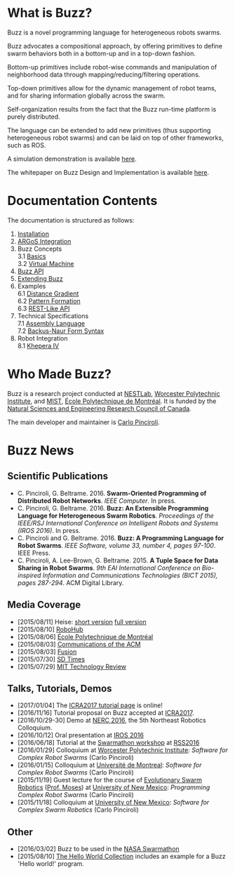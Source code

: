 # What is Buzz?

Buzz is a novel programming language for heterogeneous robots swarms.

Buzz advocates a compositional approach, by offering primitives to define swarm behaviors both in a bottom-up and in a top-down fashion.

Bottom-up primitives include robot-wise commands and manipulation of neighborhood data through mapping/reducing/filtering operations.

Top-down primitives allow for the dynamic management of robot teams, and for sharing information globally across the swarm.

Self-organization results from the fact that the Buzz run-time platform is purely distributed.

The language can be extended to add new primitives (thus supporting heterogeneous robot swarms) and can be laid on top of other frameworks, such as ROS.

A simulation demonstration is available [here](https://www.youtube.com/watch?v=WAlS7a7_BaM).

The whitepaper on Buzz Design and Implementation is available [here](https://arxiv.org/abs/1507.05946).


# Documentation Contents
The documentation is structured as follows:
1. [Installation](doc/installation.md)
2. [ARGoS Integration](doc/argos-integration.md)
3. Buzz Concepts\
3.1 [Basics](doc/concepts/basics.md)\
3.2 [Virtual Machine](doc/concepts/vm.md)
4. [Buzz API](doc/api.md)
5. [Extending Buzz](doc/integration.md)
6. Examples\
6.1 [Distance Gradient](doc/examples/distance_gradient.md)\
6.2 [Pattern Formation](doc/examples/pattern_formation.md)\
6.3 [REST-Like API](doc/examples/rest_api.md)
7. Technical Specifications\
7.1 [Assembly Language](doc/technical-specifications/assembler.md)\
7.2 [Backus-Naur Form Syntax](doc/technical-specifications/syntax.md)
8. Robot Integration\
8.1 [Khepera IV](doc/robot-integration/kheperaiv.md)

# Who Made Buzz?
Buzz is a research project conducted at [NESTLab](https://www.nestlab.net), [Worcester Polytechnic Institute](https://www.wpi.edu), and [MIST](https://www.mistlab.ca), [École Polytechnique de Montréal](https://www.polymtl.ca). It is funded by the [Natural Sciences and Engineering Research Council of Canada](https://www.nserc-crsng.gc.ca).

The main developer and maintainer is [Carlo Pinciroli](https://carlo.pinciroli.net).

# Buzz News

## Scientific Publications

* C. Pinciroli, G. Beltrame. 2016. **Swarm-Oriented Programming of Distributed Robot Networks**. *IEEE Computer*. In press.
* C. Pinciroli, G. Beltrame. 2016. **Buzz: An Extensible Programming Language for Heterogeneous Swarm Robotics**. *Proceedings of the IEEE/RSJ International Conference on Intelligent Robots and Systems (IROS 2016)*. In press.
* C. Pinciroli and G. Beltrame. 2016. **Buzz: A Programming Language for Robot Swarms**. *IEEE Software, volume 33, number 4, pages 97-100*. IEEE Press.
* C. Pinciroli, A. Lee-Brown, G. Beltrame. 2015. **A Tuple Space for Data Sharing in Robot Swarms**. *9th EAI International Conference on Bio-inspired Information and Communications Technologies (BICT 2015), pages 287-294*. ACM Digital Library.

## Media Coverage

* [2015/08/11] Heise: [short version](http://www.heise.de/newsticker/meldung/Roboterschwaerme-bekommen-eigene-Programmiersprache-2775563.html) [full version](http://www.heise.de/tr/artikel/Programmiersprache-fuer-Roboterschwaerme-2775561.html)
* [2015/08/10] [RoboHub](http://robohub.org/buzz-a-novel-programming-language-for-heterogeneous-robot-swarms/)
* [2015/08/06] [École Polytechnique de Montréal](http://www.polymtl.ca/carrefour/article.php?no=4692)
* [2015/08/03] [Communications of the ACM](http://cacm.acm.org/news/190313-a-programming-language-for-robot-swarms/fulltext)
* [2015/08/03] [Fusion](http://fusion.net/story/175797/robot-swarms-just-got-a-little-scarier/)
* [2015/07/30] [SD Times](http://sdtimes.com/researchers-develop-buzz-a-programming-language-for-robot-swarms/)
* [2015/07/29] [MIT Technology Review](http://www.technologyreview.com/view/539761/a-programming-language-for-robot-swarms/)

## Talks, Tutorials, Demos

* [2017/01/04] The [ICRA2017 tutorial page](http://the.swarming.buzz/ICRA2017/) is online!
* [2016/11/16] Tutorial proposal on Buzz accepted at [ICRA2017](http://www.icra2017.org/).
* [2016/10/29-30] Demo at [NERC 2016](http://northeastrobotics.org/NERC2016.html), the 5th Northeast Robotics Colloquium.
* [2016/10/12] Oral presentation at [IROS 2016](http://www.iros2016.org/)
* [2016/06/18] Tutorial at the [Swarmathon workshop](http://nasaswarmathon.com/rssworkshop) at [RSS2016](http://www.roboticsconference.org)
* [2016/01/29] Colloquium at [Worcester Polytechnic Institute](https://www.wpi.edu): *Software for Complex Robot Swarms* (Carlo Pinciroli)
* [2016/01/15] Colloquium at [Université de Montreal](https://www.umontreal.ca): *Software for Complex Robot Swarms* (Carlo Pinciroli)
* [2015/11/19] Guest lecture for the course of [Evolutionary Swarm Robotics](https://sites.google.com/site/esrcs591/) ([Prof. Moses](https://www.cs.unm.edu/~melaniem/Home.html)) at [University of New Mexico](http://www.unm.edu): *Programming Complex Robot Swarms* (Carlo Pinciroli)
* [2015/11/18] Colloquium at [University of New Mexico](http://www.unm.edu): *Software for Complex Swarm Robotics* (Carlo Pinciroli)

## Other

* [2016/03/02] Buzz to be used in the [NASA Swarmathon](http://nasaswarmathon.com/)
* [2015/08/10] [The Hello World Collection](http://helloworldcollection.de/) includes an example for a Buzz 'Hello world!' program.
